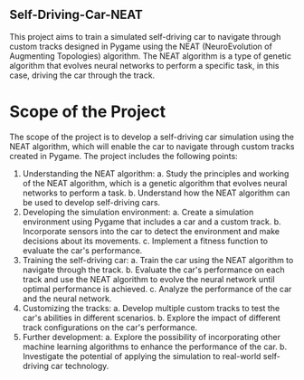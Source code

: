 ## Self-Driving-Car-NEAT
This project aims to train a simulated self-driving car to navigate through custom  tracks designed in Pygame using the NEAT (NeuroEvolution of Augmenting  Topologies) algorithm. The NEAT algorithm is a type of genetic algorithm that  evolves neural networks to perform a specific task, in this case, driving the car  through the track. 


# Scope of the Project
The scope of the project is to develop a self-driving car simulation using the NEAT algorithm, which will enable the car to navigate through custom tracks created in Pygame. The project includes the following points:
1. Understanding the NEAT algorithm: a. Study the principles and working of the NEAT algorithm, which is a genetic algorithm that evolves neural networks to perform a task. b. Understand how the NEAT algorithm can be used to develop self-driving cars.
2. Developing the simulation environment: a. Create a simulation environment using Pygame that includes a car and a custom track. b. Incorporate sensors into the car to detect the environment and make decisions about its movements. c. Implement a fitness function to evaluate the car's performance.
3. Training the self-driving car: a. Train the car using the NEAT algorithm to navigate through the track. b. Evaluate the car's performance on each track and use the NEAT algorithm to evolve the neural network until optimal performance is achieved. c. Analyze the performance of the car and the neural network.
4. Customizing the tracks: a. Develop multiple custom tracks to test the car's abilities in different scenarios. b. Explore the impact of different track configurations on the car's performance.
5. Further development: a. Explore the possibility of incorporating other machine learning algorithms to enhance the performance of the car. b. Investigate the potential of applying the simulation to real-world self-driving car technology.
